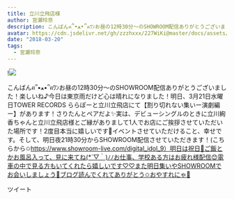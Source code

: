 ```yaml
---
title: 立川立飛店様
author: 宮瀬玲奈
description: こんばんฅ՞•ﻌ•՞ฅﾜﾝお昼の12時30分～のSHOWROOM配信ありがとうございました！楽しいね♪今日は東京雨だけど心は晴れになりました！明日、3月21日水曜日TOWER&nbsp;RECORDS&nbsp;ららぽーと立川立飛店にて【割り切れ...
avatar: https://cdn.jsdelivr.net/gh/zzzhxxx/227WiKi@master/docs/assets/photo/avatar/reina.jpg
date: "2018-03-20"
tags:
  - 宮瀬玲奈
---
```


!![](https://cdn.jsdelivr.net/gh/zzzhxxx/227WiKi-image@master/blog-image/reina-2018-03-20_1.jpg)


こんばんฅ՞•ﻌ•՞ฅﾜﾝお昼の12時30分～のSHOWROOM配信ありがとうございました！楽しいね♪今日は東京雨だけど心は晴れになりました！明日、3月21日水曜日TOWER RECORDS ららぽーと立川立飛店にて【割り切れない集いー演劇編ー】があります！さりたんとペアだよ✨実は、デビューシングルのときに立川絢香ちゃんと立川立飛店様とご縁がありまして1人でお店にご挨拶させていただいた場所です！2度目本当に嬉しいです💓イベントさせていただけること、幸せです。そして、明日夜21時30分からSHOWROOM配信させていただきます！(こちらから✩https://www.showroom-live.com/digital_idol_9）明日は祝日👑ご飯とかお風呂入って、見に来てね(*´▽｀)ﾉﾉお仕事、学校ある方はお疲れ様配信😊電車の中で見る方もいてくれたら嬉しいです♡♡また明日集いやSHOWROOMでお会いしましょう💓ブログ読んでくれてありがとう✩おやすれにゃ💓


ツイート



